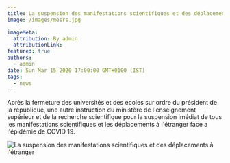 ```yaml
---
title: La suspension des manifestations scientifiques et des déplacements à l'étranger.
image: /images/mesrs.jpg

imageMeta:
  attribution: By admin
  attributionLink:
featured: true
authors:
  - admin
date: Sun Mar 15 2020 17:00:00 GMT+0100 (IST)
tags:
  - news
---
```

Après la fermeture des universités et des écoles sur ordre du président de la république, une autre instruction du ministère de l'enseignement supérieur et de la recherche scientifique pour la suspension imédiat de tous les manifestations scientifiques et les déplacements à l'étranger face a l'épidémie de COVID 19.

![La suspension des manifestations scientifiques et des déplacements à l'étranger](/images/suspension-des-manifestations-scientifiques-et-des-deplacements.jpg)  
